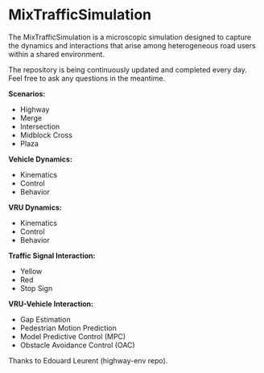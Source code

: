 # MixTrafficSimulation
The MixTrafficSimulation is a microscopic simulation designed to capture the dynamics and interactions that arise among heterogeneous road users within a shared environment.

The repository is being continuously updated and completed every day. Feel free to ask any questions in the meantime.

**Scenarios:**
- Highway
- Merge
- Intersection
- Midblock Cross
- Plaza

**Vehicle Dynamics:**
- Kinematics
- Control
- Behavior

**VRU Dynamics:**
- Kinematics
- Control
- Behavior

**Traffic Signal Interaction:**
- Yellow
- Red
- Stop Sign

**VRU-Vehicle Interaction:**
- Gap Estimation
- Pedestrian Motion Prediction
- Model Predictive Control (MPC)
- Obstacle Avoidance Control (OAC)



Thanks to Edouard Leurent (highway-env repo).
